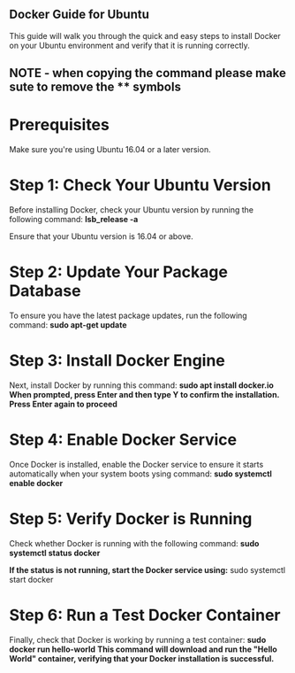## Docker Guide for Ubuntu
This guide will walk you through the quick and easy steps to install Docker on your Ubuntu environment and verify that it is running correctly.

## NOTE - when copying the command please make sute to remove the ** symbols

# Prerequisites
Make sure you're using Ubuntu 16.04 or a later version.

# Step 1: Check Your Ubuntu Version
Before installing Docker, check your Ubuntu version by running the following command: **lsb_release -a**

Ensure that your Ubuntu version is 16.04 or above.

# Step 2: Update Your Package Database
To ensure you have the latest package updates, run the following command: **sudo apt-get update**

# Step 3: Install Docker Engine
Next, install Docker by running this command:  **sudo apt install docker.io**
**When prompted, press Enter and then type Y to confirm the installation. Press Enter again to proceed**

# Step 4: Enable Docker Service
Once Docker is installed, enable the Docker service to ensure it starts automatically when your system boots ysing command: **sudo systemctl enable docker**

# Step 5: Verify Docker is Running
Check whether Docker is running with the following command: **sudo systemctl status docker**

**If the status is not running, start the Docker service using:**
sudo systemctl start docker

# Step 6: Run a Test Docker Container
Finally, check that Docker is working by running a test container: **sudo docker run hello-world**
**This command will download and run the "Hello World" container, verifying that your Docker installation is successful.**



